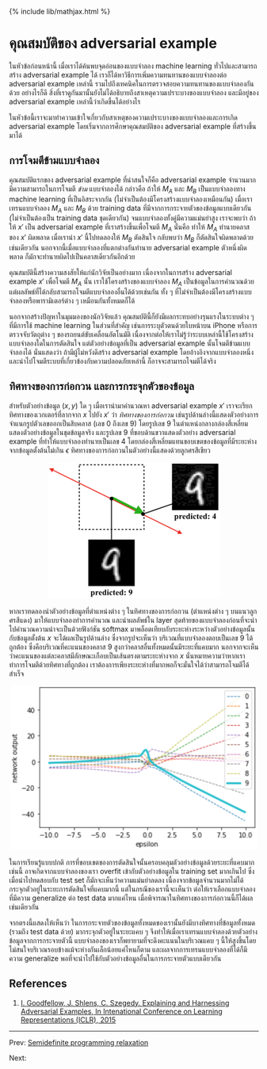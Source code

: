 {% include lib/mathjax.html %}
# คุณสมบัติของ adversarial example

ในหัวข้อก่อนหน้านี้ เมื่อเราได้ค้นพบจุดอ่อนของแบบจำลอง machine learning ทั่วไปและสามารถสร้าง
adversarial example ได้ เราก็ได้หาวิธีการเพิ่มความทนทานของแบบจำลองต่อ adversarial example เหล่านี้ รวมไปถึงเทคนิคในการตรวจสอบความทนทานของแบบจำลองกันด้วย อย่างไรก็ดี สิ่งที่เราดูกันมานั้นยังไม่ได้อธิบายถึงสาเหตุความเปราะบางของแบบจำลอง และมีอยู่ของ adversarial example
เหล่านี้ว่าเกิดขึ้นได้อย่างไร

ในหัวข้อนี้เราจะมาทำความเข้าใจเกี่ยวกับสาเหตุของความเปราะบางของแบบจำลองและการเกิด adversarial example  โดยเริ่มจากการศึกษาคุณสมบัติของ
adversarial example ที่สร้างขึ้นมาได้

## การโจมตีข้ามแบบจำลอง
คุณสมบัติแรกของ adversarial example ที่น่าสนใจก็คือ adversarial example จำนวนมากมีความสามารถในการโจมตี
_ข้าม_ แบบจำลองได้ กล่าวคือ ถ้าให้ $M_A$ และ $M_B$ เป็นแบบจำลองทาง machine learning
ที่เป็นอิสระจากกัน (ไม่จำเป็นต้องมีโครงสร้างแบบจำลองเหมือนกัน) เมื่อเราเทรนแบบจำลอง $M_A$ และ $M_B$
ด้วย training data ที่มีจากการกระจายตัวของข้อมูลแบบเดียวกัน (ไม่จำเป็นต้องเป็น training data ชุดเดียวกัน)
จนแบบจำลองทั้งคู่มีความแม่นยำสูง เราจะพบว่า ถ้าให้ $x'$ เป็น adversarial example ที่เราสร้างขึ้นเพื่อโจมตี
$M_A$ นั่นคือ ทำให้ $M_A$ ทำนายคลาสของ $x'$ ผิดพลาด เมื่อเรานำ $x'$ นี้ไปทดลองให้ $M_B$ ตัดสินใจ
กลับพบว่า $M_B$ ก็ตัดสินใจผิดพลาดด้วยเช่นเดียวกัน นอกจากนี้เมื่อแบบจำลองที่แตกต่างกันทำนาย adversarial example ตัวหนึ่งผิดพลาด ก็มักจะทำนายผิดไปเป็นคลาสเดียวกันอีกด้วย

คุณสมบัตินี้สร้างความสงสัยให้แก่นักวิจัยเป็นอย่างมาก เนื่องจากในการสร้าง adversarial example $x'$
เพื่อโจมตี $M_A$ นั้น เราใช้โครงสร้างของแบบจำลอง $M_A$ เป็นข้อมูลในการคำนวณด้วย แต่ผลลัพธ์ที่ได้กลับสามารถโจมตีแบบจำลองอื่นได้ด้วยเช่นกัน ทั้ง ๆ ที่ไม่จำเป็นต้องมีโครงสร้างแบบจำลองหรือพารามิเตอร์ต่าง ๆ เหมือนกันทั้งหมดก็ได้

นอกจากสร้างปัญหาในมุมมองของนักวิจัยแล้ว คุณสมบัตินี้ก็ยังมีผลกระทบอย่างรุนแรงในระบบต่าง ๆ ที่มีการใช้ machine learning ในส่วนที่สำคัญ เช่นการระบุตัวตนด้วยใบหน้าบน iPhone หรือการตรวจจับวัตถุต่าง ๆ ของรถยนต์ขับเคลื่อนอัตโนมัติ เนื่องจากต่อให้เราไม่รู้ว่าระบบเหล่านี้ใช้โครงสร้างแบบจำลองใดในการตัดสินใจ
แต่ตัวอย่างข้อมูลที่เป็น adversarial example นั้นโจมตีข้ามแบบจำลองได้ นั่นแสดงว่า ถ้ามีผู้ไม่หวังดีสร้าง adversarial example โดยอ้างอิงจากแบบจำลองหนึ่ง และนำไปโจมตีระบบที่เกี่ยวข้องกับความปลอดภัยเหล่านี้
ก็อาจจะสามารถโจมตีได้จริง

## ทิศทางของการก่อกวน และการกระจุกตัวของข้อมูล
สำหรับตัวอย่างข้อมูล $(x,y)$ ใด ๆ เมื่อเรานำมาคำนวณหา adversarial example $x'$
เราจะเรียกทิศทางของเวกเตอร์ที่ลากจาก $x$ ไปยัง $x'$ ว่า _ทิศทางของการก่อกวน_
เช่นรูปด้านล่างนี้แสดงตัวอย่างการจำแนกรูปตัวเลขออกเป็นสิบคลาส (เลข 0 ถึงเลข 9) โดยรูปเลข 9 ในตำแหน่งกลางกล่องสี่เหลี่ยมแสดงตัวอย่างข้อมูลในชุดข้อมูลจริง และรูปเลข 9 ที่ขอบด้านขวาแสดงตัวอย่าง
adversarial example ที่ทำให้แบบจำลองทำนายเป็นเลข 4
โดยกล่องสี่เหลี่ยมแทนขอบเขตของข้อมูลที่มีระยะห่างจากข้อมูลตั้งต้นไม่เกิน $\epsilon$
ทิศทางของการก่อกวนในตัวอย่างนี้แสดงด้วยลูกศรสีเขียว

<p align="center">
<img width="350" src="https://raw.githubusercontent.com/vacharapat/Adversarial-Machine-Learning/master/images/adv_ex.png">
</p>

หากเราทดลองนำตัวอย่างข้อมูลที่ตำแหน่งต่าง ๆ ในทิศทางของการก่อกวน (ตำแหน่งต่าง ๆ บนแนวลูกศรสีแดง)
มาให้แบบจำลองทำการคำนวณ และนำผลลัพธ์ใน layer สุดท้ายของแบบจำลองก่อนที่จะนำไปคำนวณความน่าจะเป็นด้วยฟังก์ชัน
softmax มาพล็อตเทียบกับระยะห่างระหว่างตัวอย่างข้อมูลนั้นกับข้อมูลตั้งต้น $x$ จะได้ผลเป็นรูปด้านล่าง
ซึ่งจากรูปจะเห็นว่า บริเวณที่แบบจำลองตอบเป็นเลข 9 ได้ถูกต้อง ซึ่งคือบริเวณที่คะแนนของคลาส 9 สูงกว่าคลาสอื่นทั้งหมดนั้นมีระยะที่แคบมาก นอกจากจะเห็นว่าคะแนนของแต่ละคลาสมีลักษณะเกือบเป็นเส้นตรงตามระยะห่างจาก $x$  นั่นหมายความว่าหากเราทำการโจมตีด้วยทิศทางที่ถูกต้อง เราต้องการเพียงระยะห่างที่มากพอก็จะมั่นใจได้ว่าสามารถโจมตีได้สำเร็จ

<p align="center">
<img width="500" src="https://raw.githubusercontent.com/vacharapat/Adversarial-Machine-Learning/master/images/linear_scores.png">
</p>

ในการเรียนรู้แบบปกติ การที่ขอบเขตของการตัดสินใจนั้นครอบคลุมตัวอย่างข้อมูลด้วยระยะที่แคบมากเช่นนี้
อาจเกิดจากแบบจำลองของเรา overfit เข้ากับตัวอย่างข้อมูลใน training set มากเกินไป
ซึ่งเมื่อนำไปทดสอบกับ test set ก็มักจะเห็นว่าความแม่นยำลดลง เนื่องจากข้อมูลจำนวนมากไม่ได้กระจุกตัวอยู่ในระยะการตัดสินใจที่แคบมากนี้
แต่ในกรณีของเรานี้จะเห็นว่า ต่อให้เราเลือกแบบจำลองที่มีความ generalize ต่อ test data มากแค่ไหน
เมื่อพิจารณาในทิศทางของการก่อกวนนี้ก็ได้ผลเช่นเดียวกัน

จากตรงนี้แสดงให้เห็นว่า ในการกระจายตัวของข้อมูลทั้งหมดของเรานั้นยังมีบางทิศทางที่ข้อมูลทั้งหมด (รวมถึง test data ด้วย) มากระจุกตัวอยู่ในระยะแคบ ๆ จึงทำให้เมื่อเราเทรนแบบจำลองด้วยตัวอย่างข้อมูลจากการกระจายตัวนี้
แบบจำลองของเราก็พยายามที่จะดึงคะแนนในบริเวณแคบ ๆ นี้ให้สูงขึ้นโดยไม่สนใจบริเวณรอบข้างแม้จะห่างกันเล็กน้อยแค่ไหนก็ตาม และผลจากการเทรนแบบจำลองที่ได้ก็มีความ
generalize พอที่จะนำไปใช้กับตัวอย่างข้อมูลอื่นในการกระจายตัวแบบเดียวกัน

## References

1. [I. Goodfellow, J. Shlens, C. Szegedy. Explaining and Harnessing Adversarial Examples,
In Intenational Conference on Learning Representations (ICLR), 2015](https://arxiv.org/abs/1412.6572)

---
Prev: [Semidefinite programming relaxation](https://vacharapat.github.io/Adversarial-Machine-Learning/docs/cert4)

Next:
